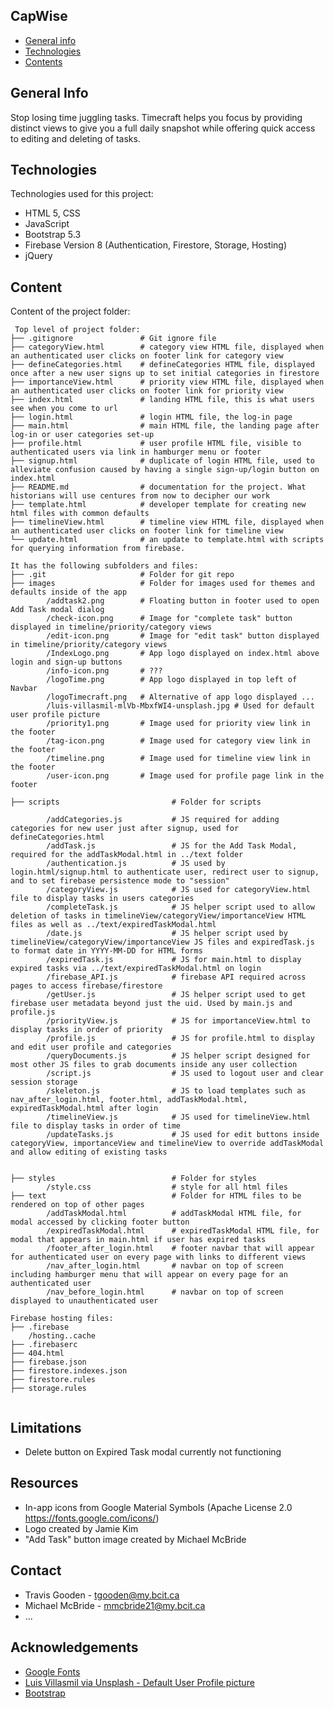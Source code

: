 ## CapWise

* [General info](#general-info)
* [Technologies](#technologies)
* [Contents](#content)

## General Info
Stop losing time juggling tasks. Timecraft helps you focus by providing distinct views to give you a full daily snapshot while offering quick access to editing and deleting of tasks.

## Technologies
Technologies used for this project:
* HTML 5, CSS
* JavaScript
* Bootstrap 5.3
* Firebase Version 8 (Authentication, Firestore, Storage, Hosting)
* jQuery

## Content
Content of the project folder:

```
 Top level of project folder:
├── .gitignore               # Git ignore file
├── categoryView.html        # category view HTML file, displayed when an authenticated user clicks on footer link for category view
├── defineCategories.html    # defineCategories HTML file, displayed once after a new user signs up to set initial categories in firestore
├── importanceView.html      # priority view HTML file, displayed when an authenticated user clicks on footer link for priority view
├── index.html               # landing HTML file, this is what users see when you come to url
├── login.html               # login HTML file, the log-in page
├── main.html                # main HTML file, the landing page after log-in or user categories set-up
├── profile.html             # user profile HTML file, visible to authenticated users via link in hamburger menu or footer
├── signup.html              # duplicate of login HTML file, used to alleviate confusion caused by having a single sign-up/login button on index.html
├── README.md                # documentation for the project. What historians will use centures from now to decipher our work
├── template.html            # developer template for creating new html files with common defaults
├── timelineView.html        # timeline view HTML file, displayed when an authenticated user clicks on footer link for timeline view
└── update.html              # an update to template.html with scripts for querying information from firebase.

It has the following subfolders and files:
├── .git                     # Folder for git repo
├── images                   # Folder for images used for themes and defaults inside of the app
        /addtask2.png        # Floating button in footer used to open Add Task modal dialog
        /check-icon.png      # Image for "complete task" button displayed in timeline/priority/category views
        /edit-icon.png       # Image for "edit task" button displayed in timeline/priority/category views
        /IndexLogo.png       # App logo displayed on index.html above login and sign-up buttons
        /info-icon.png       # ???
        /logoTime.png        # App logo displayed in top left of Navbar
        /logoTimecraft.png   # Alternative of app logo displayed ...
        /luis-villasmil-mlVb-MbxfWI4-unsplash.jpg # Used for default user profile picture
        /priority1.png       # Image used for priority view link in the footer
        /tag-icon.png        # Image used for category view link in the footer
        /timeline.png        # Image used for timeline view link in the footer
        /user-icon.png       # Image used for profile page link in the footer

├── scripts                         # Folder for scripts

        /addCategories.js           # JS required for adding categories for new user just after signup, used for defineCategories.html
        /addTask.js                 # JS for the Add Task Modal, required for the addTaskModal.html in ../text folder
        /authentication.js          # JS used by login.html/signup.html to authenticate user, redirect user to signup, and to set firebase persistence mode to "session"
        /categoryView.js            # JS used for categoryView.html file to display tasks in users categories
        /completeTask.js            # JS helper script used to allow deletion of tasks in timelineView/categoryView/importanceView HTML files as well as ../text/expiredTaskModal.html
        /date.js                    # JS helper script used by timelineView/categoryView/importanceView JS files and expiredTask.js to format date in YYYY-MM-DD for HTML forms
        /expiredTask.js             # JS for main.html to display expired tasks via ../text/expiredTaskModal.html on login
        /firebase_API.js            # firebase API required across pages to access firebase/firestore
        /getUser.js                 # JS helper script used to get firebase user metadata beyond just the uid. Used by main.js and profile.js
        /priorityView.js            # JS for importanceView.html to display tasks in order of priority
        /profile.js                 # JS for profile.html to display and edit user profile and categories
        /queryDocuments.js          # JS helper script designed for most other JS files to grab documents inside any user collection
        /script.js                  # JS used to logout user and clear session storage
        /skeleton.js                # JS to load templates such as nav_after_login.html, footer.html, addTaskModal.html, expiredTaskModal.html after login
        /timelineView.js            # JS used for timelineView.html file to display tasks in order of time
        /updateTasks.js             # JS used for edit buttons inside categoryView, importanceView and timelineView to override addTaskModal and allow editing of existing tasks


├── styles                          # Folder for styles
        /style.css                  # style for all html files
├── text                            # Folder for HTML files to be rendered on top of other pages
        /addTaskModal.html          # addTaskModal HTML file, for modal accessed by clicking footer button
        /expiredTaskModal.html      # expiredTaskModal HTML file, for modal that appears in main.html if user has expired tasks
        /footer_after_login.html    # footer navbar that will appear for authenticated user on every page with links to different views
        /nav_after_login.html       # navbar on top of screen including hamburger menu that will appear on every page for an authenticated user
        /nav_before_login.html      # navbar on top of screen displayed to unauthenticated user

Firebase hosting files:
├── .firebase
	/hosting..cache
├── .firebaserc
├── 404.html
├── firebase.json
├── firestore.indexes.json
├── firestore.rules
├── storage.rules


```

## Limitations
- Delete button on Expired Task modal currently not functioning

## Resources
- In-app icons from Google Material Symbols (Apache License 2.0 https://fonts.google.com/icons/)
- Logo created by Jamie Kim
- "Add Task" button image created by Michael McBride

## Contact
* Travis Gooden - tgooden@my.bcit.ca
* Michael McBride - mmcbride21@my.bcit.ca
* ...

## Acknowledgements
* <a href="https://fonts.google.com/">Google Fonts</a>
* <a href="https://unsplash.com/@villxsmil">Luis Villasmil via Unsplash - Default User Profile picture </a>
* <a href="https://getbootstrap.com/">Bootstrap</a>
